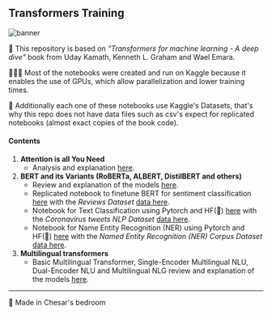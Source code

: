 ## Transformers Training
![banner](https://www.valterlongo.com/wp-content/uploads/2018/08/neuron-banner.jpg)

📖 This repository is based on *"Transformers for machine learning - A deep dive"* book from Uday Kamath, Kenneth L. Graham and Wael Emara.

👩🏻‍💻 Most of the notebooks were created and run on Kaggle because it enables the use of GPUs, which allow parallelization and lower training times.

🔎 Additionally each one of these notebooks use Kaggle's Datasets, that's why this repo does not have data files such as csv's expect for replicated notebooks (almost exact copies of the book code).

#### Contents
1. **Attention is all You Need**
    - Analysis and explanation [here](papers/attention_is_all_you_need.md).
2. **BERT and its Variants (RoBERTa, ALBERT, DistilBERT and others)**
    - Review and explanation of the models [here](transformers-deep-dive-book/chapter-03/BERT%20and%20its%20variants.md).
    - Replicated notebook to finetune BERT for sentiment classification [here](transformers-deep-dive-book/chapter-03/fine-tune-bert-for-sentiment-classification.ipynb) with the *Reviews Dataset* [data here](transformers-deep-dive-book/chapter-03/reviews.csv).
    - Notebook for Text Classification using Pytorch and HF(🤗) [here](kaggle-notebooks/single-lingual-torch-hf-text-classification.ipynb) with the *Coronavirus tweets NLP Dataset* [data here](https://www.kaggle.com/datasets/datatattle/covid-19-nlp-text-classification).
    - Notebook for Name Entity Recognition (NER) using Pytorch and HF(🤗) [here](kaggle-notebooks/single-lingual-torch-hf-ner.ipynb) with the *Named Entity Recognition (NER) Corpus Dataset* [data here](https://www.kaggle.com/datasets/naseralqaydeh/named-entity-recognition-ner-corpus).
3. **Multilingual transformers**
    - Basic Multilingual Transformer, Single-Encoder Multilingual NLU, Dual-Encoder NLU and Multilingual NLG review and explanation of the models [here](transformers-deep-dive-book/chapter-04/Multilingual%20transformer%20architectures.md).

---
🧠 Made in Chesar's bedroom